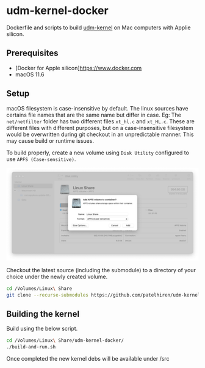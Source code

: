 # udm-kernel-docker

Dockerfile and scripts to build [udm-kernel](https://github.com/fabianishere/udm-kernel) on Mac computers with Applie silicon.

## Prerequisites

* [Docker for Apple silicon]<https://www.docker.com>
* macOS 11.6

## Setup

macOS filesystem is case-insensitive by default. The linux sources have certains file names that are the same name but differ in case. Eg: The `net/netfilter` folder has two different files `xt_hl.c` and `xt_HL.c`. These are different files with different purposes, but on a case-insensitive filesystem would be overwritten during git checkout in an unpredictable manner. This may cause build or runtime issues.

To build properly, create a new volume using `Disk Utility` configured to use `APFS (Case-sensitive)`.

![DiskUtility - Create New Volume](images/diskutility-new-linux-volume.png "Disk Utility - Create New Volume")

Checkout the latest source (including the submodule) to a directory of your choice under the newly created volume.

``` zsh
cd /Volumes/Linux\ Share
git clone --recurse-submodules https://github.com/patelhiren/udm-kernel-docker.git
```

## Building the kernel

Build using the below script.

``` zsh
cd /Volumes/Linux\ Share/udm-kernel-docker/
./build-and-run.sh
```

Once completed the new kernel debs will be available under /src
